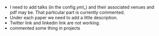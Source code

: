 * I need to add talks (in the config.yml_) and their associated venues and pdf may be. That particular part is currently commented.
* Under each paper we need to add a little description.
* Twitter link and linkedin link are not working.
* commented some thing in projects
